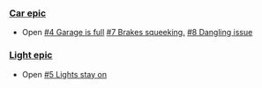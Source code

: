 ### [Car epic](https://github.com/sfarsai/hello-world/issues/6)
* Open
[#4 Garage is full](https://github.com/sfarsai/hello-world/issues/4)
[#7 Brakes squeeking.](https://github.com/sfarsai/hello-world/issues/7)
[#8 Dangling issue](https://github.com/sfarsai/hello-world/issues/8)

### [Light epic](https://github.com/sfarsai/hello-world/issues/2)
* Open
[#5 Lights stay on](https://github.com/sfarsai/hello-world/issues/5)
